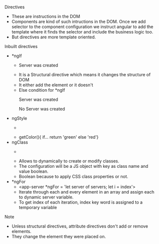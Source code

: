 Directives
-   These are instructions in the DOM
-   Components are kind of such intructions in the DOM. Once we add selector to the component configuration we instruct angular to add the template where it finds the selector and include the business logic too.
-   But directives are more template oriented.

Inbuilt directives
-   *ngIf
    -   <p *ngIf = 'flag'>Server was created</p>
    -   It is a Structural directive which means it changes the structure of DOM
    -   It either add the element or it doesn't
    -   Else condition for *ngIf
        <p *ngIf = 'flag; else noServer' >Server was created</p>
        <ng-template #noServer><p>No Server was created</p></ng-template>
-   ngStyle
    -   <p [ngStyle] = "{backgroundColor: getColor()}">
    -   getColor(){ if... return 'green' else 'red'}
-   ngClass
    -   <p [ngClass] = '{online: serverStatus == "online"}'>
    -   Allows to dynamically to create or modify classes.
    -   The configuration will be a JS object with key as class name and value boolean.
    -   Boolean because to apply CSS class properties or not.
-   *ngFor
    -   <app-server *ngFor = 'let server of servers; let i = index'></app-server>
    -   Iterate through each and every element in an array and assign each to dynamic server variable.
    -   To get index of each iteration, index key word is assigned to a temporary variable

Note
-   Unless structural directives, attribute directives don't add or remove elements.
-   They change the element they were placed on.